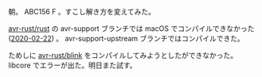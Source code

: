 朝。 ABC156 F 。すこし解き方を変えてみた。

[avr-rust/rust][] の avr-support ブランチでは macOS でコンパイルできなかった ([2020-02-22][]) 。 avr-support-upstream ブランチではコンパイルできた。

ためしに [avr-rust/blink][] をコンパイルしてみようとしたができなかった。 libcore でエラーが出た。明日また試す。

[2020-02-22]: https://blog.bouzuya.net/2020/02/22/
[avr-rust/blink]: https://github.com/avr-rust/blink
[avr-rust/rust]: https://github.com/avr-rust/rust
